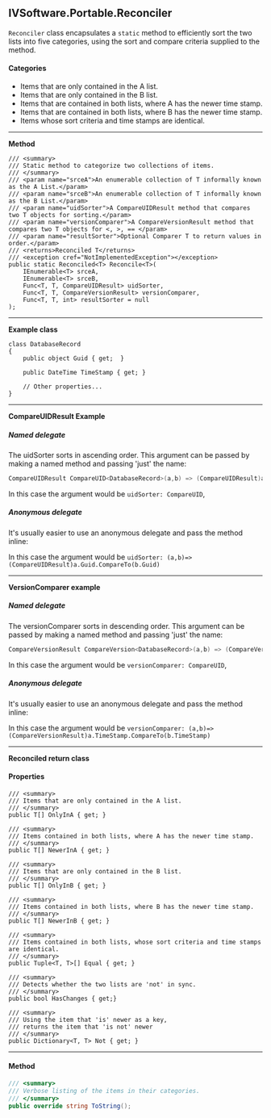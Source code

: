 ## IVSoftware.Portable.Reconciler

`Reconciler` class encapsulates a `static` method to efficiently sort the two lists into five categories, using the sort and compare criteria supplied to the method. 

#### Categories

- Items that are only contained in the A list.
- Items that are only contained in the B list.
- Items that are contained in both lists, where A has the newer time stamp.
- Items that are contained in both lists, where B has the newer time stamp.
- Items whose sort criteria and time stamps are identical.

___

**Method**

```
/// <summary>
/// Static method to categorize two collections of items.
/// </summary>
/// <param name="srceA">An enumerable collection of T informally known as the A List.</param>
/// <param name="srceB">An enumerable collection of T informally known as the B List.</param>
/// <param name="uidSorter">A CompareUIDResult method that compares two T objects for sorting.</param>
/// <param name="versionComparer">A CompareVersionResult method that compares two T objects for <, >, == </param>
/// <param name="resultSorter">Optional Comparer T to return values in order.</param>
/// <returns>Reconciled T</returns>
/// <exception cref="NotImplementedException"></exception>
public static Reconciled<T> Reconcile<T>(
	IEnumerable<T> srceA, 
	IEnumerable<T> srceB, 
	Func<T, T, CompareUIDResult> uidSorter, 
	Func<T, T, CompareVersionResult> versionComparer,
	Func<T, T, int> resultSorter = null
);
```

___

**Example class**
```
class DatabaseRecord
{
    public object Guid { get;  }
        
    public DateTime TimeStamp { get; }

    // Other properties...
}
```

___

**CompareUIDResult Example**

##### Named delegate

The uidSorter sorts in ascending order. This argument can be passed by making a named method and passing 'just' the name:

```csharp
CompareUIDResult CompareUID<DatabaseRecord>(a,b) => (CompareUIDResult)a.Guid.CompareTo(b.Guid);
```

In this case the argument would be `uidSorter: CompareUID`,


##### Anonymous delegate

It's usually easier to use an anonymous delegate and pass the method inline:

In this case the argument would be `uidSorter: (a,b)=> (CompareUIDResult)a.Guid.CompareTo(b.Guid)`


___

**VersionComparer example**

##### Named delegate

The versionComparer sorts in descending order. This argument can be passed by making a named method and passing 'just' the name:

```csharp
CompareVersionResult CompareVersion<DatabaseRecord>(a,b) => (CompareVersionResult)a.TimeStamp.CompareTo(b.TimeStamp);
```

In this case the argument would be `versionComparer: CompareUID`,


##### Anonymous delegate

It's usually easier to use an anonymous delegate and pass the method inline:

In this case the argument would be `versionComparer: (a,b)=> (CompareVersionResult)a.TimeStamp.CompareTo(b.TimeStamp)`

___

**Reconciled return class**

#### Properties

```
/// <summary>
/// Items that are only contained in the A list.
/// </summary>
public T[] OnlyInA { get; }

/// <summary>
/// Items contained in both lists, where A has the newer time stamp.
/// </summary>
public T[] NewerInA { get; }

/// <summary>
/// Items that are only contained in the B list.
/// </summary>
public T[] OnlyInB { get; }

/// <summary>
/// Items contained in both lists, where B has the newer time stamp.
/// </summary>
public T[] NewerInB { get; }

/// <summary>
/// Items contained in both lists, whose sort criteria and time stamps are identical.
/// </summary>
public Tuple<T, T>[] Equal { get; }

/// <summary>
/// Detects whether the two lists are 'not' in sync.
/// </summary>
public bool HasChanges { get;}
			
/// <summary>
/// Using the item that 'is' newer as a key,
/// returns the item that 'is not' newer
/// </summary>
public Dictionary<T, T> Not { get; }
```

___

#### Method

```csharp
/// <summary>
/// Verbose listing of the items in their categories.
/// </summary>
public override string ToString();
```